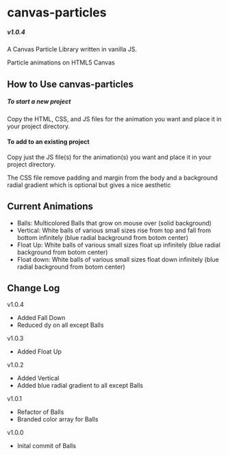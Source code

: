 # canvas-particles

##### v1.0.4

A Canvas Particle Library written in vanilla JS.

Particle animations on HTML5 Canvas

## How to Use canvas-particles

##### To start a new project

Copy the HTML, CSS, and JS files for the animation you want and place it in your project directory.

#### To add to an existing project

Copy just the JS file(s) for the animation(s) you want and place it in your project directory.

The CSS file remove padding and margin from the body and a background radial gradient which is optional but gives a nice aesthetic

## Current Animations

* Balls: Multicolored Balls that grow on mouse over (solid background)
* Vertical: White balls of various small sizes rise from top and fall from bottom infinitely (blue radial background from botom center)
* Float Up: White balls of various small sizes float up infinitely (blue radial background from botom center)
* Float down: White balls of various small sizes float down infinitely (blue radial background from botom center)

## Change Log

v1.0.4

* Added Fall Down
* Reduced dy on all except Balls

v1.0.3

* Added Float Up

v1.0.2

* Added Vertical
* Added blue radial gradient to all except Balls

v1.0.1

* Refactor of Balls
* Branded color array for Balls

v1.0.0

* Inital commit of Balls




